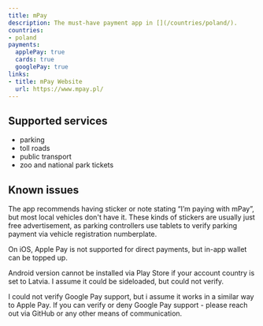 ```yaml
---
title: mPay
description: The must-have payment app in [](/countries/poland/).
countries:
- poland
payments:
  applePay: true
  cards: true
  googlePay: true
links:
- title: mPay Website
  url: https://www.mpay.pl/
---
```


## Supported services

- parking
- toll roads
- public transport
- zoo and national park tickets

## Known issues

The app recommends having sticker or note stating “I’m paying with mPay”, but most local vehicles don't have it. These kinds of stickers are usually just free advertisement, as parking controllers use tablets to verify parking payment via vehicle registration numberplate.

On iOS, Apple Pay is not supported for direct payments, but in-app wallet can be topped up.

Android version cannot be installed via Play Store if your account country is set to Latvia. I assume it could be sideloaded, but could not verify.

I could not verify Google Pay support, but i assume it works in a similar way to Apple Pay. If you can verify or deny Google Pay support - please reach out via GitHub or any other means of communication.
